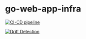 # go-web-app-infra
[![CI-CD pipeline](https://github.com/HasanAshab/go-web-app-infra/actions/workflows/terraform-cicd.yaml/badge.svg)](https://github.com/HasanAshab/go-web-app-infra/actions/workflows/terraform-cicd.yaml)

[![Drift Detection](https://github.com/HasanAshab/go-web-app-infra/actions/workflows/terraform-drift.yml/badge.svg)](https://github.com/HasanAshab/go-web-app-infra/actions/workflows/terraform-drift.yml)
